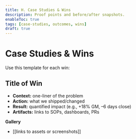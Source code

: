 ```yaml
---
title: H. Case Studies & Wins
description: Proof points and before/after snapshots.
enableToc: true
tags: [case-studies, outcomes, wins]
draft: true
---
```


# Case Studies & Wins

Use this template for each win:

## Title of Win
- **Context:** one-liner of the problem  
- **Action:** what we shipped/changed  
- **Result:** quantified impact (e.g., +18% GM, –6 days close)  
- **Artifacts:** links to SOPs, dashboards, PRs

**Gallery**
- [[links to assets or screenshots]]

